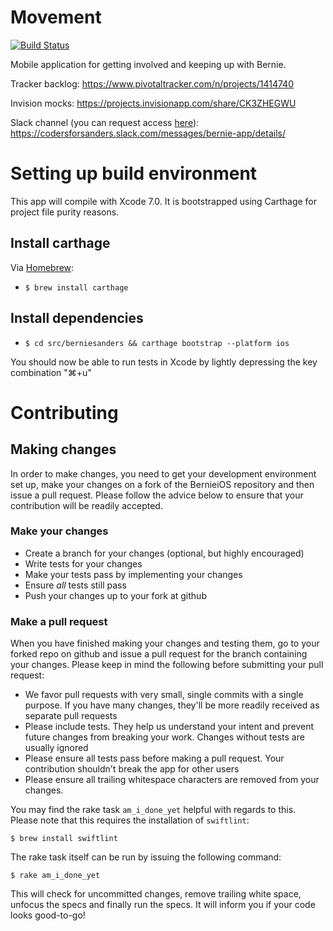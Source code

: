 # Movement

[![Build Status](https://travis-ci.org/SandersForPresident/BernieAppiOS.png?branch=master)](https://travis-ci.org/SandersForPresident/BernieAppiOS)


Mobile application for getting involved and keeping up with Bernie.

Tracker backlog: https://www.pivotaltracker.com/n/projects/1414740

Invision mocks: https://projects.invisionapp.com/share/CK3ZHEGWU

Slack channel (you can request access [here](https://docs.google.com/forms/d/1pmxGTX17qPkZV49iuLh3rN-Mj_Z6w6M_XtUJMZCMIP4/viewform)): https://codersforsanders.slack.com/messages/bernie-app/details/

# Setting up build environment

This app will compile with Xcode 7.0. It is bootstrapped using Carthage for project file purity reasons.

## Install carthage

Via [Homebrew](http://brew.sh/):

* `$ brew install carthage`

## Install dependencies

* `$ cd src/berniesanders && carthage bootstrap --platform ios`

You should now be able to run tests in Xcode by lightly depressing the key combination "⌘+u"

# Contributing

## Making changes

In order to make changes, you need to get your development environment set up, make your changes on a fork of the BernieiOS repository and then issue a pull request.  Please follow the advice below to ensure that your contribution will be readily accepted.

### Make your changes

* Create a branch for your changes (optional, but highly encouraged)
* Write tests for your changes
* Make your tests pass by implementing your changes
* Ensure _all_ tests still pass
* Push your changes up to your fork at github

### Make a pull request

When you have finished making your changes and testing them, go to your forked repo on github and issue a pull request for the branch containing your changes.  Please keep in mind the following before submitting your pull request:

* We favor pull requests with very small, single commits with a single purpose.  If you have many changes, they'll be more readily received as separate pull requests
* Please include tests.  They help us understand your intent and prevent future changes from breaking your work.  Changes without tests are usually ignored
* Please ensure all tests pass before making a pull request.  Your contribution shouldn't break the app for other users
* Please ensure all trailing whitespace characters are removed from your changes.

You may find the rake task `am_i_done_yet` helpful with regards to this. Please note that this requires the installation of `swiftlint`:

```
$ brew install swiftlint
```

The rake task itself can be run by issuing the following command:

```
$ rake am_i_done_yet
```

This will check for uncommitted changes, remove trailing white space, unfocus the specs and finally run the specs. It will inform you if your code looks good-to-go!  
